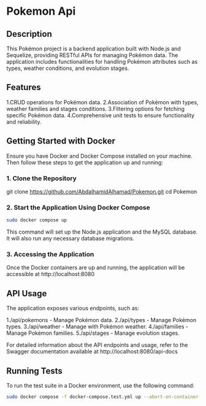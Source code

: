# Pokemon Api

## Description
This Pokémon project is a backend application built with Node.js and Sequelize, providing RESTful APIs for managing Pokémon data. The application includes functionalities for handling Pokémon attributes such as types, weather conditions, and evolution stages.

## Features
1.CRUD operations for Pokémon data.
2.Association of Pokémon with types, weather families and stages conditions.
3.Filtering options for fetching specific Pokémon data.
4.Comprehensive unit tests to ensure functionality and reliability.

## Getting Started with Docker
Ensure you have Docker and Docker Compose installed on your machine.
Then follow these steps to get the application up and running:

### 1. Clone the Repository
git clone https://github.com/AbdalhamidAlhamad/Pokemon.git
cd Pokemon

### 2. Start the Application Using Docker Compose

```sh
sudo docker compose up
```
This command will set up the Node.js application and the MySQL database. It will also run any necessary database migrations.


### 3. Accessing the Application
Once the Docker containers are up and running, the application will be accessible at http://localhost:8080


## API Usage
The application exposes various endpoints, such as:

1./api/pokemons - Manage Pokémon data.
2./api/types - Manage Pokémon types.
3./api/weather - Manage with Pokémon weather.
4./api/families - Manage Pokémon families.
5./api/stages - Manage evolution stages.

For detailed information about the API endpoints and usage, refer to the Swagger documentation available at 
http://localhost:8080/api-docs

## Running Tests
To run the test suite in a Docker environment, use the following command:

```sh
sudo docker compose -f docker-compose.test.yml up --abort-on-container-exit
```